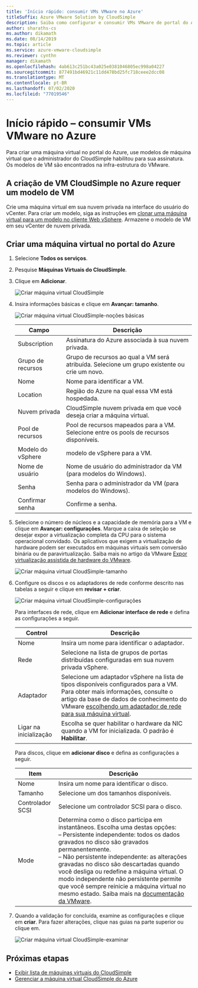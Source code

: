```yaml
---
title: 'Início rápido: consumir VMs VMware no Azure'
titleSuffix: Azure VMware Solution by CloudSimple
description: Saiba como configurar e consumir VMs VMware de portal do Azure usando a solução Azure VMware da CloudSimple
author: sharaths-cs
ms.author: dikamath
ms.date: 08/14/2019
ms.topic: article
ms.service: azure-vmware-cloudsimple
ms.reviewer: cynthn
manager: dikamath
ms.openlocfilehash: 4ab613c251bc43a025e0381046805ec998a04227
ms.sourcegitcommit: 877491bd46921c11dd478bd25fc718ceee2dcc08
ms.translationtype: MT
ms.contentlocale: pt-BR
ms.lasthandoff: 07/02/2020
ms.locfileid: "77019546"
---
```

# <a name="quickstart---consume-vmware-vms-on-azure"></a>Início rápido – consumir VMs VMware no Azure

Para criar uma máquina virtual no portal do Azure, use modelos de máquina virtual que o administrador do CloudSimple habilitou para sua assinatura. Os modelos de VM são encontrados na infra-estrutura do VMware.

## <a name="cloudsimple-vm-creation-on-azure-requires-a-vm-template"></a>A criação de VM CloudSimple no Azure requer um modelo de VM

Crie uma máquina virtual em sua nuvem privada na interface do usuário do vCenter. Para criar um modelo, siga as instruções em [clonar uma máquina virtual para um modelo no cliente Web vSphere](https://docs.vmware.com/en/VMware-vSphere/6.7/com.vmware.vsphere.vm_admin.doc/GUID-FE6DE4DF-FAD0-4BB0-A1FD-AFE9A40F4BFE.html). Armazene o modelo de VM em seu vCenter de nuvem privada.

## <a name="create-a-virtual-machine-in-the-azure-portal"></a>Criar uma máquina virtual no portal do Azure

1. Selecione **Todos os serviços**.

2. Pesquise **Máquinas Virtuais do CloudSimple**.

3. Clique em **Adicionar**.

    ![Criar máquina virtual CloudSimple](media/create-cloudsimple-virtual-machine.png)

4. Insira informações básicas e clique em **Avançar: tamanho**.

    ![Criar máquina virtual CloudSimple-noções básicas](media/create-cloudsimple-virtual-machine-basic-info.png)

    | Campo | Descrição |
    | ------------ | ------------- |
    | Subscription | Assinatura do Azure associada à sua nuvem privada.  |
    | Grupo de recursos | Grupo de recursos ao qual a VM será atribuída. Selecione um grupo existente ou crie um novo. |
    | Nome | Nome para identificar a VM.  |
    | Location | Região do Azure na qual essa VM está hospedada.  |
    | Nuvem privada | CloudSimple nuvem privada em que você deseja criar a máquina virtual. |
    | Pool de recursos | Pool de recursos mapeados para a VM. Selecione entre os pools de recursos disponíveis. |
    | Modelo do vSphere | modelo de vSphere para a VM.  |
    | Nome de usuário | Nome de usuário do administrador da VM (para modelos do Windows).|
    | Senha |  Senha para o administrador da VM (para modelos do Windows). |
    | Confirmar senha | Confirme a senha. |

5. Selecione o número de núcleos e a capacidade de memória para a VM e clique em **Avançar: configurações**. Marque a caixa de seleção se desejar expor a virtualização completa da CPU para o sistema operacional convidado. Os aplicativos que exigem a virtualização de hardware podem ser executados em máquinas virtuais sem conversão binária ou de paravirtualização. Saiba mais no artigo da VMware <a href="https://docs.vmware.com/en/VMware-vSphere/6.5/com.vmware.vsphere.vm_admin.doc/GUID-2A98801C-68E8-47AF-99ED-00C63E4857F6.html" target="_blank">Expor virtualização assistida de hardware do VMware</a>.

    ![Criar máquina virtual CloudSimple-tamanho](media/create-cloudsimple-virtual-machine-size.png)

6. Configure os discos e os adaptadores de rede conforme descrito nas tabelas a seguir e clique em **revisar + criar**.

    ![Criar máquina virtual CloudSimple-configurações](media/create-cloudsimple-virtual-machine-configurations.png)

    Para interfaces de rede, clique em **Adicionar interface de rede** e defina as configurações a seguir.

    | Control | Descrição |
    | ------------ | ------------- |
    | Nome | Insira um nome para identificar o adaptador.  |
    | Rede | Selecione na lista de grupos de portas distribuídas configuradas em sua nuvem privada vSphere.  |
    | Adaptador | Selecione um adaptador vSphere na lista de tipos disponíveis configurados para a VM. Para obter mais informações, consulte o artigo da base de dados de conhecimento do VMware <a href="https://kb.vmware.com/s/article/1001805" target="_blank">escolhendo um adaptador de rede para sua máquina virtual</a>. |
    | Ligar na inicialização | Escolha se quer habilitar o hardware da NIC quando a VM for inicializada. O padrão é **Habilitar**. |

    Para discos, clique em **adicionar disco** e defina as configurações a seguir.

    | Item | Descrição |
    | ------------ | ------------- |
    | Nome | Insira um nome para identificar o disco.  |
    | Tamanho | Selecione um dos tamanhos disponíveis.  |
    | Controlador SCSI | Selecione um controlador SCSI para o disco.  |
    | Mode | Determina como o disco participa em instantâneos. Escolha uma destas opções: <br> – Persistente independente: todos os dados gravados no disco são gravados permanentemente.<br> – Não persistente independente: as alterações gravadas no disco são descartadas quando você desliga ou redefine a máquina virtual.  O modo independente não persistente permite que você sempre reinicie a máquina virtual no mesmo estado. Saiba mais na <a href="https://docs.vmware.com/en/VMware-vSphere/6.5/com.vmware.vsphere.vm_admin.doc/GUID-8B6174E6-36A8-42DA-ACF7-0DA4D8C5B084.html" target="_blank">documentação da VMware</a>.

7. Quando a validação for concluída, examine as configurações e clique em **criar**. Para fazer alterações, clique nas guias na parte superior ou clique em.

    ![Criar máquina virtual CloudSimple-examinar](media/create-cloudsimple-virtual-machine-review.png)

## <a name="next-steps"></a>Próximas etapas

* [Exibir lista de máquinas virtuais do CloudSimple](azure-create-vm.md#view-list-of-cloudsimple-virtual-machines)
* [Gerenciar a máquina virtual CloudSimple do Azure](azure-manage-vm.md)
